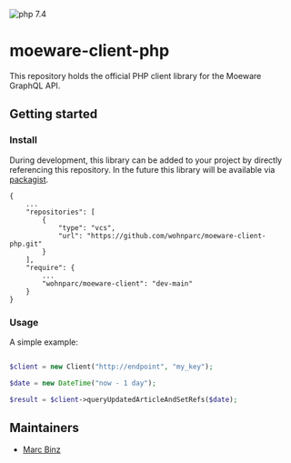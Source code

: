
![php 7.4](https://img.shields.io/badge/php-7.4-informational)

# moeware-client-php

This repository holds the official PHP client library for the Moeware GraphQL API.

## Getting started

### Install

During development, this library can be added to your project by directly referencing this repository.
In the future this library will be available via [packagist](https://packagist.org/).

```composer
{
    ...
    "repositories": [
        {
            "type": "vcs",
            "url": "https://github.com/wohnparc/moeware-client-php.git"
        }
    ],
    "require": {
        ...
        "wohnparc/moeware-client": "dev-main"
    }
}
```

### Usage

A simple example:

```php

$client = new Client("http://endpoint", "my_key");

$date = new DateTime("now - 1 day");

$result = $client->queryUpdatedArticleAndSetRefs($date);

```

## Maintainers

- [Marc Binz](https://github.com/marcbinz)
